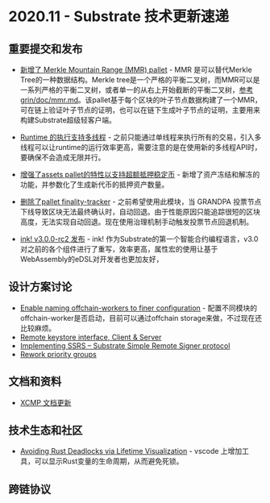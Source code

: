 

# 2020.11 - Substrate 技术更新速递

## 重要提交和发布

* [新增了 Merkle Mountain Range (MMR) pallet](https://github.com/paritytech/substrate/pull/7312) - MMR 是可以替代Merkle Tree的一种数据结构。Merkle tree是一个严格的平衡二叉树，而MMR可以是一系列严格的平衡二叉树，或者单一的从右上开始截断的平衡二叉树，[参考 grin/doc/mmr.md](https://github.com/mimblewimble/grin/blob/master/doc/mmr.md)。该pallet基于每个区块的叶子节点数据构建了一个MMR，可在链上验证叶子节点的证明，也可以在链下生成叶子节点的证明，主要用来构建Substrate超级轻客户端。

* [Runtime 的执行支持多线程](https://github.com/paritytech/substrate/pull/7089) - 之前只能通过单线程来执行所有的交易，引入多线程可以让runtime的运行效率更高，需要注意的是在使用新的多线程API时，要确保不会造成无限并行。

* [增强了assets pallet的特性以支持超额抵押稳定币](https://github.com/paritytech/substrate/pull/7152) - 新增了资产冻结和解冻的功能，并参数化了生成新代币的抵押资产数量。

* [删除了pallet finality-tracker](https://github.com/paritytech/substrate/pull/7228) - 之前希望使用此模块，当 GRANDPA 投票节点下线导致区块无法最终确认时，自动回退。由于性能原因只能追踪很短的区块高度，无法实现自动回退。现在使用治理机制手动触发投票节点回退机制。

* [ink! v3.0.0-rc2 发布](https://github.com/paritytech/ink/releases/tag/v3.0.0-rc2) - ink! 作为Substrate的第一个智能合约编程语言，v3.0对之前的各个组件进行了重写，效率更高，属性宏的使用让基于WebAssembly的eDSL对开发者也更加友好，

## 设计方案讨论

* [Enable naming offchain-workers to finer configuration](https://github.com/paritytech/substrate/issues/7323) - 配置不同模块的offchain-worker是否启动，目前可以通过offchain storage来做，不过现在还比较麻烦。
* [Remote keystore interface, Client & Server](https://github.com/paritytech/substrate/pull/7365)
* [Implementing SSRS – Substrate Simple Remote Signer protocol](https://github.com/paritytech/substrate/pull/7365)
* [Rework priority groups](https://github.com/paritytech/substrate/pull/7374)


## 文档和资料

* [XCMP 文档更新](https://research.web3.foundation/en/latest/polkadot/XCMP/index.html)


## 技术生态和社区

* [Avoiding Rust Deadlocks via Lifetime Visualization](https://github.com/w3f/General-Grants-Program/pull/352) - vscode 上增加工具，可以显示Rust变量的生命周期，从而避免死锁。


## 跨链协议

